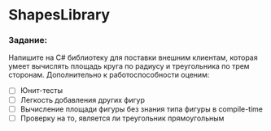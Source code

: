 # ShapesLibrary
### Задание:
Напишите на C# библиотеку для поставки внешним клиентам, которая умеет вычислять площадь круга по радиусу и треугольника по трем сторонам. Дополнительно к работоспособности оценим:
- [ ] Юнит-тесты
- [ ] Легкость добавления других фигур
- [ ] Вычисление площади фигуры без знания типа фигуры в compile-time
- [ ] Проверку на то, является ли треугольник прямоугольным
